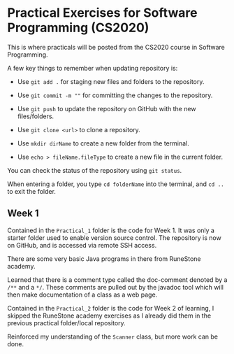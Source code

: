 # Practical Exercises for Software Programming (CS2020)

This is where practicals will be posted from the CS2020 course in Software Programming.

A few key things to remember when updating repository is:

* Use `git add .` for staging new files and folders to the repository.
* Use `git commit -m ""` for committing the changes to the repository.
* Use `git push` to update the repository on GitHub with the new files/folders.
* Use `git clone <url>` to clone a repository.

* Use `mkdir dirName` to create a new folder from the terminal.
* Use `echo > fileName.fileType` to create a new file in the current folder.

You can check the status of the repository using `git status`.

When entering a folder, you type `cd folderName` into the terminal, and `cd ..` to exit the folder.

## Week 1

Contained in the `Practical_1` folder is the code for Week 1. It was only a starter folder used to enable version source control. The repository is now on GitHub, and is accessed via remote SSH access.

There are some very basic Java programs in there from RuneStone academy.

Learned that there is a comment type called the doc-comment denoted by a `/**` and a `*/`. These comments are pulled out by the javadoc tool which will then make documentation of a class as a web page.

Contained in the `Practical_2` folder is the code for Week 2 of learning, I skipped the RuneStone academy exercises as I already did them in the previous practical folder/local repository.

Reinforced my understanding of the `Scanner` class, but more work can be done.